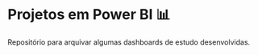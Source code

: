 # **Projetos em Power BI** 📊

Repositório para arquivar algumas dashboards de estudo desenvolvidas.

